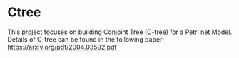 # Ctree
This project focuses on building Conjoint Tree (C-tree) for a Petri net Model. Details of C-tree can be found in the following paper: https://arxiv.org/pdf/2004.03592.pdf
